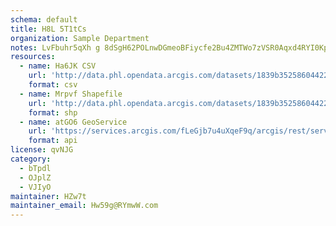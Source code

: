 ```yaml
---
schema: default
title: H8L 5T1tCs 
organization: Sample Department 
notes: LvFbuhr5qXh g 8dSgH62POLnwDGmeoBFiycfe2Bu4ZMTWo7zVSR0Aqxd4RYI0Kp7Vas83OmX1c9DJYMUxCAWynTvjNwZHzNblk6 
resources:
  - name: Ha6JK CSV
    url: 'http://data.phl.opendata.arcgis.com/datasets/1839b35258604422b0b520cbb668df0d_0.csv'
    format: csv
  - name: Mrpvf Shapefile
    url: 'http://data.phl.opendata.arcgis.com/datasets/1839b35258604422b0b520cbb668df0d_0.zip'
    format: shp
  - name: atGO6 GeoService
    url: 'https://services.arcgis.com/fLeGjb7u4uXqeF9q/arcgis/rest/services/Air_Monitoring_Stations/FeatureServer/0/query'
    format: api
license: qvNJG 
category:
  - bTpdl 
  - OJplZ 
  - VJIyO 
maintainer: HZw7t  
maintainer_email: Hw59g@RYmwW.com
---
```

